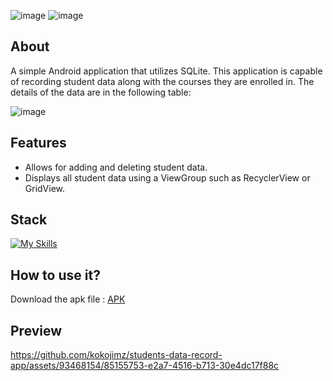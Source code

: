 ![image](https://github.com/kokojimz/students-data-record-app/assets/93468154/7ee10988-4fe4-4c1c-94f1-839719baeb62)
![image](https://github.com/kokojimz/students-data-record-app/assets/93468154/d49666ca-bef4-4ba9-969f-c2190f5c9b3e)

## About 
A simple Android application that utilizes SQLite. This application is capable of recording student data along with the courses they are enrolled in. The details of the data are in the following table:

![image](https://github.com/kokojimz/students-data-record-app/assets/93468154/264a4942-bccc-41df-b19f-353d23d50bdb)

## Features 
<ul>
  <li>Allows for adding and deleting student data.</li>
  <li>Displays all student data using a ViewGroup such as RecyclerView or GridView.</li>
</ul>

## Stack
[![My Skills](https://skillicons.dev/icons?i=androidstudio,java,sqlite)](https://skillicons.dev)

## How to use it?
Download the apk file : [APK ](https://drive.google.com/file/d/1um9LnjSzfBD_4HEHro3hzH3aHRVewVV2/view?usp=sharing)

## Preview

https://github.com/kokojimz/students-data-record-app/assets/93468154/85155753-e2a7-4516-b713-30e4dc17f88c

